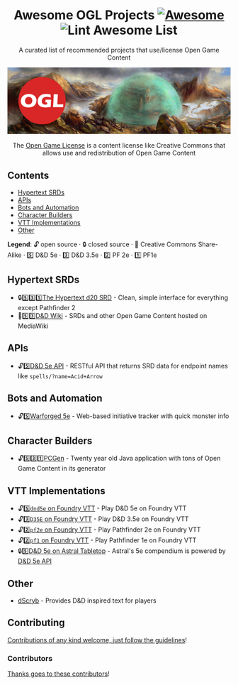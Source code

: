 <div align="center">

<!-- title -->

<!--lint ignore no-dead-urls-->
# Awesome OGL Projects [![Awesome](https://awesome.re/badge.svg)](https://awesome.re) ![Lint Awesome List](https://github.com/anthonyronda/awesome-ogl/workflows/Lint%20Awesome%20List/badge.svg)

<!-- subtitle -->

A curated list of recommended projects that use/license Open Game Content 

<!-- image -->

<a href="https://opengamelicense.org" target="_blank" rel="noopener noreferrer">
  <img src="/images/ogl-banner.png" />
</a>

<!-- description -->

The [Open Game License](https://en.wikipedia.org/wiki/Open_Game_License) is a content license like Creative Commons that allows use and redistribution of Open Game Content

</div>

<!-- TOC -->

## Contents

- [Hypertext SRDs](#hypertext-srds)
- [APIs](#apis)
- [Bots and Automation](#bots-and-automation)
- [Character Builders](#character-builders)
- [VTT Implementations](#vtt-implementations)
- [Other](#other)

**Legend**: 🔓 open source · 🔒 closed source · 🔁 Creative Commons Share-Alike · 5️⃣ D&D 5e · 3️⃣ D&D 3.5e · 2️⃣ PF 2e · 1️⃣ PF1e

<!-- START CONTENT -->

## Hypertext SRDs

- 🔒5️⃣3️⃣1️⃣[The Hypertext d20 SRD](https://www.d20srd.org/) - Clean, simple interface for everything except Pathfinder 2
- 🔁5️⃣3️⃣[D&D Wiki](https://dnd-wiki.org/wiki/Main_Page) - SRDs and other Open Game Content hosted on MediaWiki

## APIs

- 🔓5️⃣[D&D 5e API](https://www.dnd5eapi.co/) - RESTful API that returns SRD data for endpoint names like `spells/?name=Acid+Arrow`

## Bots and Automation

- 🔓5️⃣[Warforged 5e](https://warforged5e.com/) - Web-based initiative tracker with quick monster info

## Character Builders

- 🔓5️⃣3️⃣1️⃣[PCGen](http://pcgen.org/) - Twenty year old Java application with tons of Open Game Content in its generator

## VTT Implementations

- 🔓5️⃣[`dnd5e` on Foundry VTT](https://foundryvtt.com/packages/dnd5e) - Play D&D 5e on Foundry VTT
- 🔓3️⃣[`D35E` on Foundry VTT](https://foundryvtt.com/packages/D35E/) - Play D&D 3.5e on Foundry VTT
- 🔓2️⃣[`pf2e` on Foundry VTT](https://foundryvtt.com/packages/pf2e/) - Play Pathfinder 2e on Foundry VTT
- 🔓2️⃣[`pf1` on Foundry VTT](https://foundryvtt.com/packages/pf1/) - Play Pathfinder 1e on Foundry VTT
- 🔒5️⃣[D&D 5e on Astral Tabletop](https://www.astraltabletop.com/whats-new/2020-10-16) - Astral's 5e compendium is powered by [D&D 5e API](https://www.dnd5eapi.co/)


## Other

- [dScryb](https://dscryb.com/) - Provides D&D inspired text for players

<!-- END CONTENT -->

## Contributing

[Contributions of any kind welcome, just follow the guidelines](contributing.md)!

### Contributors

[Thanks goes to these contributors](https://github.com/anthonyronda/awesome-ogl/graphs/contributors)!
